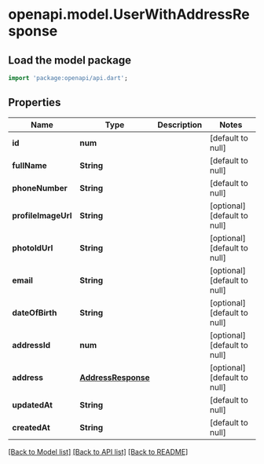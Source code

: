 # openapi.model.UserWithAddressResponse

## Load the model package
```dart
import 'package:openapi/api.dart';
```

## Properties
Name | Type | Description | Notes
------------ | ------------- | ------------- | -------------
**id** | **num** |  | [default to null]
**fullName** | **String** |  | [default to null]
**phoneNumber** | **String** |  | [default to null]
**profileImageUrl** | **String** |  | [optional] [default to null]
**photoIdUrl** | **String** |  | [optional] [default to null]
**email** | **String** |  | [optional] [default to null]
**dateOfBirth** | **String** |  | [optional] [default to null]
**addressId** | **num** |  | [optional] [default to null]
**address** | [**AddressResponse**](AddressResponse.md) |  | [optional] [default to null]
**updatedAt** | **String** |  | [default to null]
**createdAt** | **String** |  | [default to null]

[[Back to Model list]](../README.md#documentation-for-models) [[Back to API list]](../README.md#documentation-for-api-endpoints) [[Back to README]](../README.md)


